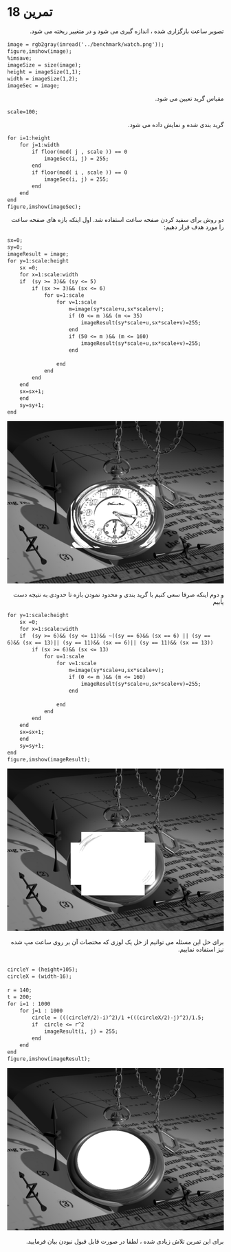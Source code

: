 
# تمرین 18



<div dir="rtl">
 تصویر ساعت بارگزاری شده ، اندازه گیری می شود و در متغییر ریخته می شود.
</div>

```
image = rgb2gray(imread('../benchmark/watch.png'));
figure,imshow(image);
%imsave;
imageSize = size(image);
height = imageSize(1,1);
width = imageSize(1,2);
imageSec = image;
```

<div dir="rtl">
 مقیاس گرید تعیین می شود.
</div>

```
scale=100;
```

<div dir="rtl">
 گرید بندی شده و نمایش داده می شود.
</div>

```
for i=1:height
    for j=1:width
        if floor(mod( j , scale )) == 0 
            imageSec(i, j) = 255;
        end
        if floor(mod( i , scale )) == 0 
            imageSec(i, j) = 255;
        end        
    end  
end
figure,imshow(imageSec);
```

<div dir="rtl">
 دو روش برای سفید کردن صفحه ساعت استفاده شد. اول اینکه بازه های صفحه ساعت را مورد هدف قرار دهیم:
</div>

```
sx=0;
sy=0;
imageResult = image;
for y=1:scale:height
    sx =0;
    for x=1:scale:width
    if  (sy >= 3)&& (sy <= 5)
        if (sx >= 3)&& (sx <= 6)
            for u=1:scale
                for v=1:scale
                    m=image(sy*scale+u,sx*scale+v);
                    if (0 <= m )&& (m <= 35)
                        imageResult(sy*scale+u,sx*scale+v)=255;
                    end
                    if (50 <= m )&& (m <= 160)
                        imageResult(sy*scale+u,sx*scale+v)=255;
                    end
                    
                end
            end
        end            
    end
    sx=sx+1;        
    end
    sy=sy+1;   
end
```
![output](t18output.png)


<div dir="rtl">
 و دوم اینکه صرفا سعی کنیم با گرید بندی و محدود نمودن بازه تا حدودی به نتیجه دست یابیم 
</div>


```
for y=1:scale:height
    sx =0;
    for x=1:scale:width
    if  (sy >= 6)&& (sy <= 11)&& ~((sy == 6)&& (sx == 6) || (sy == 6)&& (sx == 13)|| (sy == 11)&& (sx == 6)|| (sy == 11)&& (sx == 13))
        if (sx >= 6)&& (sx <= 13)
            for u=1:scale
                for v=1:scale
                    m=image(sy*scale+u,sx*scale+v);                    
                    if (0 <= m )&& (m <= 160)
                        imageResult(sy*scale+u,sx*scale+v)=255;
                    end
                    
                end
            end
        end            
    end
    sx=sx+1;        
    end
    sy=sy+1;   
end
figure,imshow(imageResult);
```
![output](t18outputv2.png)

<div dir="rtl">
برای حل این مسئله می توانیم از حل یک لوزی که مختصات آن بر روی ساعت مپ شده نیز استفاده نماییم.
</div>


```

circleY = (height+105);
circleX = (width-16);

r = 140;
t = 200;
for i=1 : 1000
    for j=1 : 1000
        circle = (((circleY/2)-i)^2)/1 +(((circleX/2)-j)^2)/1.5;
        if  circle <= r^2
            imageResult(i, j) = 255;
        end
    end
end
figure,imshow(imageResult);

```

![output](t18outputv3.png)


<div dir="rtl">
 برای این تمرین تلاش زیادی شده ، لطفا در صورت قابل قبول نبودن بیان فرمایید.
</div>

